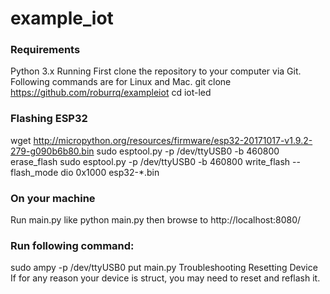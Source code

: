 # example_iot
### Requirements
Python 3.x
Running
First clone the repository to your computer via Git. Following commands are for Linux and Mac.
git clone https://github.com/roburrq/exampleiot
cd iot-led

### Flashing ESP32

wget http://micropython.org/resources/firmware/esp32-20171017-v1.9.2-279-g090b6b80.bin
sudo esptool.py -p /dev/ttyUSB0 -b 460800 erase_flash
sudo esptool.py -p /dev/ttyUSB0 -b 460800 write_flash --flash_mode dio 0x1000 esp32-*.bin


### On your machine
Run main.py like
python main.py
then browse to http://localhost:8080/

### Run following command:
sudo ampy -p /dev/ttyUSB0 put main.py 
Troubleshooting
Resetting Device
If for any reason your device is struct, you may need to reset and reflash it.
